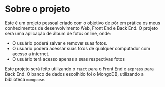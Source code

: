 # Sobre o projeto
Este é um projeto pessoal criado com o objetivo de pôr em prática os meus conhecimentos de desenvolvimento Web, Front End e Back End. O projeto será uma aplicação de álbum de fotos online, onde:
- O usuário poderá salvar e remover suas fotos.
- O usuário poderá acessár suas fotos de qualquer computador com acesso a internet.
- O usuário terá acesso apenas a suas respectivas fotos

Este projeto será feito utilizando o `react` para o Front End e `express` para Back End. O banco de dados escolhido foi o MongoDB, utilizando a biblioteca `mongoose`.